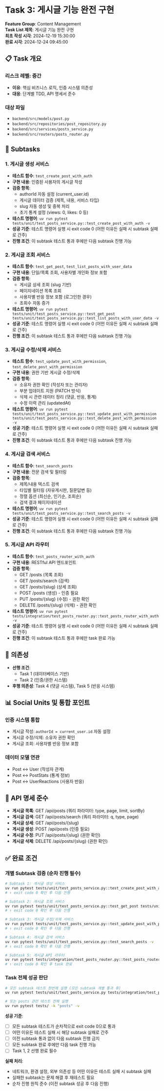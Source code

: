 # Task 3: 게시글 기능 완전 구현

**Feature Group**: Content Management  
**Task List 제목**: 게시글 기능 완전 구현  
**최초 작성 시각**: 2024-12-19 15:30:00  
**완료 시각**: 2024-12-24 09:45:00

## 📋 Task 개요

### 리스크 레벨: 중간
- **이유**: 핵심 비즈니스 로직, 인증 시스템 의존성
- **대응**: 단계별 TDD, API 명세서 준수

### 대상 파일
- `backend/src/models/post.py`
- `backend/src/repositories/post_repository.py`
- `backend/src/services/posts_service.py`
- `backend/src/routers/posts_router.py`

## 🎯 Subtasks

### 1. 게시글 생성 서비스
- **테스트 함수**: `test_create_post_with_auth`
- **구현 내용**: 인증된 사용자의 게시글 작성
- **검증 항목**: 
  - authorId 자동 설정 (current_user.id)
  - 게시글 데이터 검증 (제목, 내용, 서비스 타입)
  - slug 자동 생성 및 중복 처리
  - 초기 통계 설정 (views: 0, likes: 0 등)
- **테스트 명령어**: `uv run pytest tests/unit/test_posts_service.py::test_create_post_with_auth -v`
- **성공 기준**: 테스트 명령어 실행 시 exit code 0 (어떤 이유든 실패 시 subtask 실패로 간주)
- **진행 조건**: 이 subtask 테스트 통과 후에만 다음 subtask 진행 가능

### 2. 게시글 조회 서비스
- **테스트 함수**: `test_get_post`, `test_list_posts_with_user_data`
- **구현 내용**: 단일/목록 조회, 사용자별 개인화 정보 포함
- **검증 항목**:
  - 게시글 상세 조회 (slug 기반)
  - 페이지네이션 목록 조회
  - 사용자별 반응 정보 포함 (로그인한 경우)
  - 조회수 자동 증가
- **테스트 명령어**: `uv run pytest tests/unit/test_posts_service.py::test_get_post tests/unit/test_posts_service.py::test_list_posts_with_user_data -v`
- **성공 기준**: 테스트 명령어 실행 시 exit code 0 (어떤 이유든 실패 시 subtask 실패로 간주)
- **진행 조건**: 이 subtask 테스트 통과 후에만 다음 subtask 진행 가능

### 3. 게시글 수정/삭제 서비스
- **테스트 함수**: `test_update_post_with_permission`, `test_delete_post_with_permission`
- **구현 내용**: 권한 기반 게시글 수정/삭제
- **검증 항목**:
  - 소유자 권한 확인 (작성자 또는 관리자)
  - 부분 업데이트 지원 (PATCH 방식)
  - 삭제 시 관련 데이터 정리 (댓글, 반응, 통계)
  - 수정 이력 관리 (updatedAt)
- **테스트 명령어**: `uv run pytest tests/unit/test_posts_service.py::test_update_post_with_permission tests/unit/test_posts_service.py::test_delete_post_with_permission -v`
- **성공 기준**: 테스트 명령어 실행 시 exit code 0 (어떤 이유든 실패 시 subtask 실패로 간주)
- **진행 조건**: 이 subtask 테스트 통과 후에만 다음 subtask 진행 가능

### 4. 게시글 검색 서비스
- **테스트 함수**: `test_search_posts`
- **구현 내용**: 전문 검색 및 필터링
- **검증 항목**:
  - 제목/내용 텍스트 검색
  - 타입별 필터링 (자유게시판, 질문답변 등)
  - 정렬 옵션 (최신순, 인기순, 조회순)
  - 검색 결과 페이지네이션
- **테스트 명령어**: `uv run pytest tests/unit/test_posts_service.py::test_search_posts -v`
- **성공 기준**: 테스트 명령어 실행 시 exit code 0 (어떤 이유든 실패 시 subtask 실패로 간주)
- **진행 조건**: 이 subtask 테스트 통과 후에만 다음 subtask 진행 가능

### 5. 게시글 API 라우터
- **테스트 함수**: `test_posts_router_with_auth`
- **구현 내용**: RESTful API 엔드포인트
- **검증 항목**:
  - GET /posts (목록 조회)
  - GET /posts/search (검색)
  - GET /posts/{slug} (상세 조회)
  - POST /posts (생성) - 인증 필요
  - PUT /posts/{slug} (수정) - 권한 확인
  - DELETE /posts/{slug} (삭제) - 권한 확인
- **테스트 명령어**: `uv run pytest tests/integration/test_posts_router.py::test_posts_router_with_auth -v`
- **성공 기준**: 테스트 명령어 실행 시 exit code 0 (어떤 이유든 실패 시 subtask 실패로 간주)
- **진행 조건**: 이 subtask 테스트 통과 후에만 task 완료 가능

## 🔗 의존성
- **선행 조건**: 
  - Task 1 (데이터베이스 기반)
  - Task 2 (인증/권한 시스템)
- **후행 의존성**: Task 4 (댓글 시스템), Task 5 (반응 시스템)

## 📊 Social Units 및 통합 포인트

### 인증 시스템 통합
- 게시글 작성: `authorId = current_user.id` 자동 설정
- 게시글 수정/삭제: 소유자 권한 확인
- 게시글 조회: 사용자별 반응 정보 포함

### 데이터 모델 연관
- Post ↔ User (작성자 관계)
- Post ↔ PostStats (통계 정보)
- Post ↔ UserReactions (사용자 반응)

## 🎯 API 명세 준수
- **게시글 목록**: GET /api/posts (쿼리 파라미터: type, page, limit, sortBy)
- **게시글 검색**: GET /api/posts/search (쿼리 파라미터: q, type, page)
- **게시글 상세**: GET /api/posts/{slug}
- **게시글 생성**: POST /api/posts (인증 필요)
- **게시글 수정**: PUT /api/posts/{slug} (권한 확인)
- **게시글 삭제**: DELETE /api/posts/{slug} (권한 확인)

## ✅ 완료 조건

### 개별 Subtask 검증 (순차 진행 필수)
```bash
# Subtask 1: 게시글 생성 서비스
uv run pytest tests/unit/test_posts_service.py::test_create_post_with_auth -v
# ↑ exit code 0 확인 후 다음 진행

# Subtask 2: 게시글 조회 서비스
uv run pytest tests/unit/test_posts_service.py::test_get_post tests/unit/test_posts_service.py::test_list_posts_with_user_data -v
# ↑ exit code 0 확인 후 다음 진행

# Subtask 3: 게시글 수정/삭제 서비스
uv run pytest tests/unit/test_posts_service.py::test_update_post_with_permission tests/unit/test_posts_service.py::test_delete_post_with_permission -v
# ↑ exit code 0 확인 후 다음 진행

# Subtask 4: 게시글 검색 서비스
uv run pytest tests/unit/test_posts_service.py::test_search_posts -v
# ↑ exit code 0 확인 후 다음 진행

# Subtask 5: 게시글 API 라우터
uv run pytest tests/integration/test_posts_router.py::test_posts_router_with_auth -v
# ↑ exit code 0 확인 후 task 완료
```

### Task 전체 성공 판단
```bash
# 모든 subtask 테스트 한번에 실행 (모든 subtask 개별 통과 후)
uv run pytest tests/unit/test_posts_service.py tests/integration/test_posts_router.py -v

# 또는 posts 관련 테스트 전체 실행
uv run pytest tests/ -k "posts" -v
```

**성공 기준**:
- [ ] 모든 subtask 테스트가 순차적으로 exit code 0으로 통과
- [ ] 어떤 이유든 테스트 실패 시 해당 subtask 실패로 간주
- [ ] 이전 subtask 통과 없이 다음 subtask 진행 금지
- [ ] 모든 subtask 완료 후에만 다음 task 진행 가능
- [ ] Task 1, 2 선행 완료 필수

**실패 처리**:
- 네트워크, 환경 설정, 외부 의존성 등 어떤 이유든 테스트 실패 시 subtask 실패
- 실패한 subtask는 문제 해결 후 재테스트 필요
- 순차 진행 원칙 준수 (이전 subtask 성공 후 다음 진행)